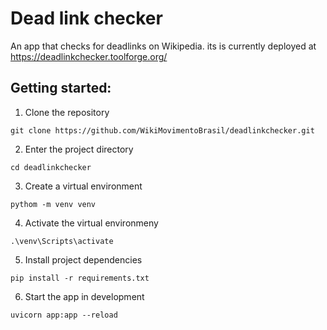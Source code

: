 # Dead link checker
An app that checks for deadlinks on Wikipedia. its is currently deployed at https://deadlinkchecker.toolforge.org/

## Getting started:
1. Clone the repository
```
git clone https://github.com/WikiMovimentoBrasil/deadlinkchecker.git
```
2. Enter the project directory
```
cd deadlinkchecker
```
3. Create a virtual environment
```
pythom -m venv venv
```
4. Activate the virtual environmeny
```
.\venv\Scripts\activate
```
5. Install project dependencies
```
pip install -r requirements.txt
```
6. Start the app in development
```
uvicorn app:app --reload
```